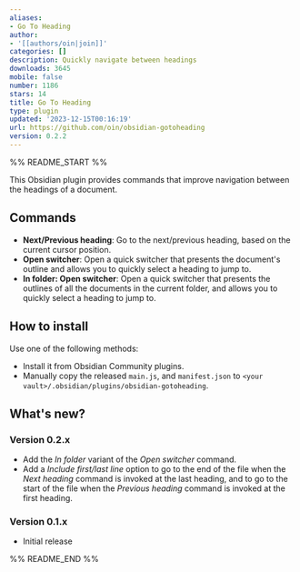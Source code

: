 ```yaml
---
aliases:
- Go To Heading
author:
- '[[authors/oin|join]]'
categories: []
description: Quickly navigate between headings
downloads: 3645
mobile: false
number: 1186
stars: 14
title: Go To Heading
type: plugin
updated: '2023-12-15T00:16:19'
url: https://github.com/oin/obsidian-gotoheading
version: 0.2.2
---
```


%% README_START %%

This Obsidian plugin provides commands that improve navigation between the headings of a document.

## Commands

 - **Next/Previous heading**: Go to the next/previous heading, based on the current cursor position.
 - **Open switcher**: Open a quick switcher that presents the document's outline and allows you to quickly select a heading to jump to.
 - **In folder: Open switcher**: Open a quick switcher that presents the outlines of all the documents in the current folder, and allows you to quickly select a heading to jump to.

## How to install

Use one of the following methods:

 - Install it from Obsidian Community plugins.
 - Manually copy the released `main.js`, and `manifest.json` to `<your vault>/.obsidian/plugins/obsidian-gotoheading`.

## What's new?

### Version 0.2.x

 - Add the _In folder_ variant of the _Open switcher_ command.
 - Add a _Include first/last line_ option to go to the end of the file when the _Next heading_ command is invoked at the last heading, and to go to the start of the file when the _Previous heading_ command is invoked at the first heading.

### Version 0.1.x

 - Initial release


%% README_END %%